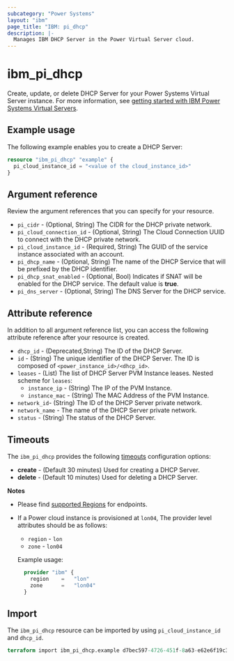 ```yaml
---
subcategory: "Power Systems"
layout: "ibm"
page_title: "IBM: pi_dhcp"
description: |-
  Manages IBM DHCP Server in the Power Virtual Server cloud.
---
```


# ibm_pi_dhcp

Create, update, or delete DHCP Server for your Power Systems Virtual Server instance. For more information, see [getting started with IBM Power Systems Virtual Servers](https://cloud.ibm.com/docs/power-iaas?topic=power-iaas-getting-started).

## Example usage
The following example enables you to create a DHCP Server:

```terraform
resource "ibm_pi_dhcp" "example" {
  pi_cloud_instance_id = "<value of the cloud_instance_id>"
}
```
## Argument reference

Review the argument references that you can specify for your resource. 

- `pi_cidr` - (Optional, String) The CIDR for the DHCP private network.
- `pi_cloud_connection_id` - (Optional, String) The Cloud Connection UUID to connect with the DHCP private network.
- `pi_cloud_instance_id` - (Required, String) The GUID of the service instance associated with an account.
- `pi_dhcp_name` - (Optional, String) The name of the DHCP Service that will be prefixed by the DHCP identifier.
- `pi_dhcp_snat_enabled` - (Optional, Bool) Indicates if SNAT will be enabled for the DHCP service. The default value is **true**.
- `pi_dns_server` - (Optional, String) The DNS Server for the DHCP service.

## Attribute reference

In addition to all argument reference list, you can access the following attribute reference after your resource is created.

- `dhcp_id` - (Deprecated,String) The ID of the DHCP Server.
- `id` - (String) The unique identifier of the DHCP Server. The ID is composed of `<power_instance_id>/<dhcp_id>`.
- `leases` - (List) The list of DHCP Server PVM Instance leases.
  Nested scheme for `leases`:
  - `instance_ip` - (String) The IP of the PVM Instance.
  - `instance_mac` - (String) The MAC Address of the PVM Instance.
- `network_id`- (String) The ID of the DHCP Server private network.
- `network_name` - The name of the DHCP Server private network.
- `status` - (String) The status of the DHCP Server.

## Timeouts

The `ibm_pi_dhcp` provides the following [timeouts](https://www.terraform.io/docs/language/resources/syntax.html) configuration options:

- **create** - (Default 30 minutes) Used for creating a DHCP Server.
- **delete** - (Default 10 minutes) Used for deleting a DHCP Server.

**Notes**

* Please find [supported Regions](https://cloud.ibm.com/apidocs/power-cloud#endpoint) for endpoints.
* If a Power cloud instance is provisioned at `lon04`, The provider level attributes should be as follows:
  * `region` - `lon`
  * `zone` - `lon04`
  
  Example usage:

  ```terraform
    provider "ibm" {
      region    =   "lon"
      zone      =   "lon04"
    }
  ```
## Import

The `ibm_pi_dhcp` resource can be imported by using `pi_cloud_instance_id` and `dhcp_id`.

```terraform
terraform import ibm_pi_dhcp.example d7bec597-4726-451f-8a63-e62e6f19c32c/0e48e1be-9f54-4a67-ba55-7e31ce98b65a
```